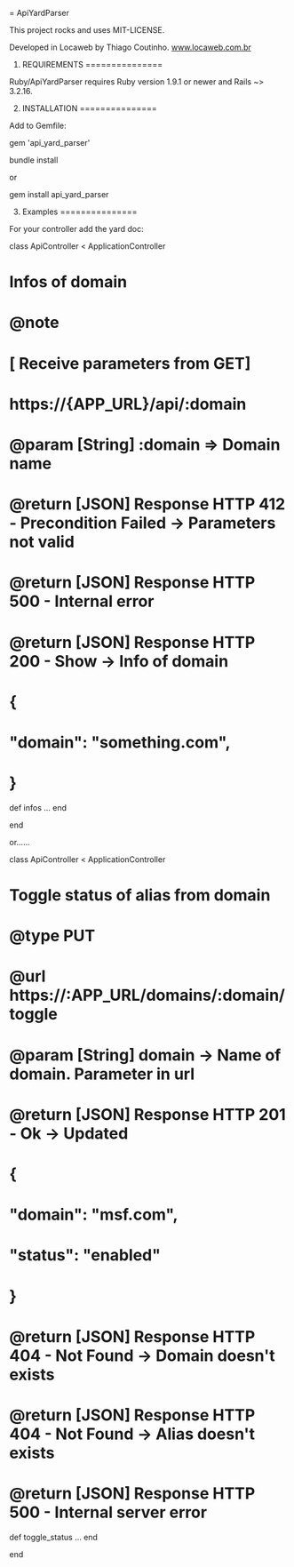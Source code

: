 = ApiYardParser

This project rocks and uses MIT-LICENSE.

Developed in Locaweb by Thiago Coutinho.
www.locaweb.com.br

1. REQUIREMENTS
===============

Ruby/ApiYardParser requires Ruby version 1.9.1 or newer and Rails ~> 3.2.16.

2. INSTALLATION
===============

Add to Gemfile:

  gem 'api_yard_parser'

  bundle install

or 

  gem install api_yard_parser

3. Examples
===============

For your controller add the yard doc:


class ApiController < ApplicationController

  # Infos of domain
  # @note 
  #   [ Receive parameters from GET]
  #     https://{APP_URL}/api/:domain
  #
  # @param [String] :domain => Domain name
  # @return [JSON] Response HTTP 412 - Precondition Failed -> Parameters not valid  
  # @return [JSON] Response HTTP 500 - Internal error 
  # @return [JSON] Response HTTP 200 - Show -> Info of domain
  #
  #      {
  #          "domain": "something.com",
  #      }
  def infos
  ...
  end

end

or......

class ApiController < ApplicationController

  # Toggle status of alias from domain
  # @type PUT
  # @url https://:APP_URL/domains/:domain/toggle
  #
  # @param [String] domain       -> Name of domain. Parameter in url
  #
  # @return [JSON] Response HTTP 201 - Ok -> Updated
  #
  #    {
  #        "domain": "msf.com",
  #        "status": "enabled"
  #    }
  #
  # @return [JSON] Response HTTP 404 - Not Found -> Domain doesn't exists
  # @return [JSON] Response HTTP 404 - Not Found -> Alias doesn't exists
  # @return [JSON] Response HTTP 500 - Internal server error
  def toggle_status
  ...
  end

end
